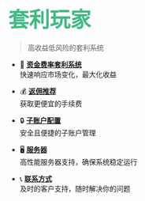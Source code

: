# <span style="font-size: 1.5em; font-weight: bold; color: #42b983;">套利玩家</span>

> 高收益低风险的套利系统

- 🚀 **[资金费率套利系统](资金费率套利系统.md)**  
  快速响应市场变化，最大化收益

- 💰 **[返佣推荐](返佣推荐.md)**  
  获取更便宜的手续费

- 🔒 **[子账户配置](子账户配置.md)**  
  安全且便捷的子账户管理

- 🖥️ **[服务器](服务器.md)**  
  高性能服务器支持，确保系统稳定运行
  
- 📞 **[联系方式](联系方式.md)**  
  及时的客户支持，随时解决你的问题
